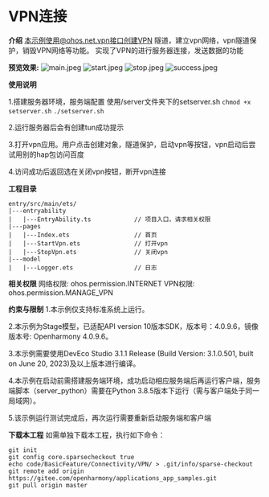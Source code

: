 # VPN连接

**介绍**
本示例使用@ohos.net.vpn接口创建VPN 隧道，建立vpn网络，vpn隧道保护，销毁VPN网络等功能。
实现了VPN的进行服务器连接，发送数据的功能

**预览效果:**
![main.jpeg](sceenshots%2Fmain.jpeg)
![start.jpeg](sceenshots%2Fstart.jpeg)
![stop.jpeg](sceenshots%2Fstop.jpeg)
![success.jpeg](sceenshots%2Fsuccess.jpeg)

**使用说明**

1.搭建服务器环境，服务端配置
使用/server文件夹下的setserver.sh
`chmod +x setserver.sh`
`./setserver.sh`

2.运行服务器后会有创建tun成功提示

3.打开vpn应用。用户点击创建对象，隧道保护，启动vpn等按钮，vpn启动后尝试用别的hap包访问百度

4.访问成功后返回选在关闭vpn按钮，断开vpn连接

**工程目录**
```
entry/src/main/ets/
|---entryability
|   |---EntryAbility.ts            // 项目入口，请求相关权限
|---pages
|   |---Index.ets                  // 首页
|   |---StartVpn.ets               // 打开vpn
|   |---StopVpn.ets                // 关闭vpn
|---model
|   |---Logger.ets                 // 日志

```
**相关权限**
网络权限: ohos.permission.INTERNET
VPN权限: ohos.permission.MANAGE_VPN

**约束与限制**
1.本示例仅支持标准系统上运行。

2.本示例为Stage模型，已适配API version 10版本SDK，版本号：4.0.9.6，镜像版本号: Openharmony 4.0.9.6。

3.本示例需要使用DevEco Studio 3.1.1 Release (Build Version: 3.1.0.501, built on June 20, 2023)及以上版本进行编译。

4.本示例在启动前需搭建服务端环境，成功启动相应服务端后再运行客户端，服务端脚本（server_python）需要在Python 3.8.5版本下运行（需与客户端处于同一局域网）。

5.该示例运行测试完成后，再次运行需要重新启动服务端和客户端

**下载本工程**
如需单独下载本工程，执行如下命令：
````
git init
git config core.sparsecheckout true
echo code/BasicFeature/Connectivity/VPN/ > .git/info/sparse-checkout
git remote add origin https://gitee.com/openharmony/applications_app_samples.git
git pull origin master
````